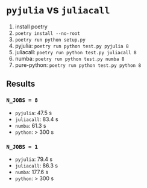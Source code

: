 # `pyjulia` vs `juliacall`

1. install poetry
2. `poetry install --no-root`
3. `poetry run python setup.py`
4. pyjulia: `poetry run python test.py pyjulia 8`
5. juliacall: `poetry run python test.py juliacall 8`
6. numba: `poetry run python test.py numba 8`
7. pure-python: `poetry run python test.py python 8`

## Results

### `N_JOBS = 8`
* `pyjulia`: 47.5 s
* `juliacall`: 83.4 s
* `numba`: 61.3 s
* `python`: > 300 s

### `N_JOBS = 1`
* `pyjulia`: 79.4 s
* `juliacall`: 86.3 s
* `numba`: 177.6 s
* `python`:  > 300 s
